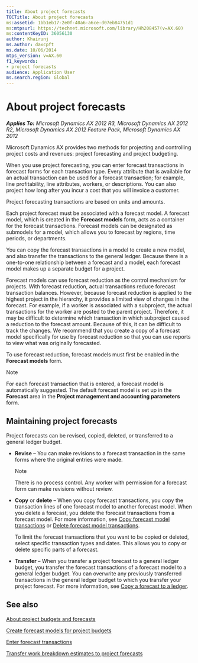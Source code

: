 ```yaml
---
title: About project forecasts
TOCTitle: About project forecasts
ms:assetid: 1bb1eb17-2e0f-40a6-a6ce-d07eb84751d1
ms:mtpsurl: https://technet.microsoft.com/library/Hh208457(v=AX.60)
ms:contentKeyID: 36056130
author: Khairunj
ms.author: daxcpft
ms.date: 10/06/2014
mtps_version: v=AX.60
f1_keywords:
- project forecasts
audience: Application User
ms.search.region: Global
---
```


# About project forecasts 


_**Applies To:** Microsoft Dynamics AX 2012 R3, Microsoft Dynamics AX 2012 R2, Microsoft Dynamics AX 2012 Feature Pack, Microsoft Dynamics AX 2012_

Microsoft Dynamics AX provides two methods for projecting and controlling project costs and revenues: project forecasting and project budgeting.

When you use project forecasting, you can enter forecast transactions in forecast forms for each transaction type. Every attribute that is available for an actual transaction can be used for a forecast transaction; for example, line profitability, line attributes, workers, or descriptions. You can also project how long after you incur a cost that you will invoice a customer.

Project forecasting transactions are based on units and amounts.

Each project forecast must be associated with a forecast model. A forecast model, which is created in the **Forecast models** form, acts as a container for the forecast transactions. Forecast models can be designated as submodels for a model, which allows you to forecast by regions, time periods, or departments.

You can copy the forecast transactions in a model to create a new model, and also transfer the transactions to the general ledger. Because there is a one-to-one relationship between a forecast and a model, each forecast model makes up a separate budget for a project.

Forecast models can use forecast reduction as the control mechanism for projects. With forecast reduction, actual transactions reduce forecast transaction balances. However, because forecast reduction is applied to the highest project in the hierarchy, it provides a limited view of changes in the forecast. For example, if a worker is associated with a subproject, the actual transactions for the worker are posted to the parent project. Therefore, it may be difficult to determine which transaction in which subproject caused a reduction to the forecast amount. Because of this, it can be difficult to track the changes. We recommend that you create a copy of a forecast model specifically for use by forecast reduction so that you can use reports to view what was originally forecasted.

To use forecast reduction, forecast models must first be enabled in the **Forecast models** form.


> [!NOTE]
> <P>For each forecast transaction that is entered, a forecast model is automatically suggested. The default forecast model is set up in the <STRONG>Forecast</STRONG> area in the <STRONG>Project management and accounting parameters</STRONG> form.</P>



## Maintaining project forecasts

Project forecasts can be revised, copied, deleted, or transferred to a general ledger budget.

  - **Revise** – You can make revisions to a forecast transaction in the same forms where the original entries were made.
    

    > [!NOTE]
    > <P>There is no process control. Any worker with permission for a forecast form can make revisions without review.</P>



  - **Copy** or **delete** – When you copy forecast transactions, you copy the transaction lines of one forecast model to another forecast model. When you delete a forecast, you delete the forecast transactions from a forecast model. For more information, see [Copy forecast model transactions](copy-forecast-model-transactions.md) or [Delete forecast model transactions](delete-forecast-model-transactions.md).
    
    To limit the forecast transactions that you want to be copied or deleted, select specific transaction types and dates. This allows you to copy or delete specific parts of a forecast.

  - **Transfer** – When you transfer a project forecast to a general ledger budget, you transfer the forecast transactions of a forecast model to a general ledger budget. You can overwrite any previously transferred transactions in the general ledger budget to which you transfer your project forecast. For more information, see [Copy a forecast to a ledger](copy-a-forecast-to-a-ledger.md).

## See also

[About project budgets and forecasts](about-project-budgets-and-forecasts.md)

[Create forecast models for project budgets](create-forecast-models-for-project-budgets.md)

[Enter forecast transactions](enter-forecast-transactions.md)

[Transfer work breakdown estimates to project forecasts](transfer-work-breakdown-estimates-to-project-forecasts.md)

  


